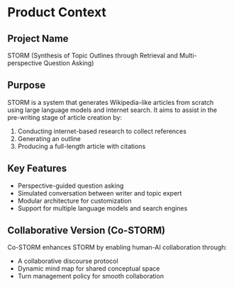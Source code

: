 # Product Context

## Project Name
STORM (Synthesis of Topic Outlines through Retrieval and Multi-perspective Question Asking)

## Purpose
STORM is a system that generates Wikipedia-like articles from scratch using large language models and internet search. It aims to assist in the pre-writing stage of article creation by:
1. Conducting internet-based research to collect references
2. Generating an outline
3. Producing a full-length article with citations

## Key Features
- Perspective-guided question asking
- Simulated conversation between writer and topic expert
- Modular architecture for customization
- Support for multiple language models and search engines

## Collaborative Version (Co-STORM)
Co-STORM enhances STORM by enabling human-AI collaboration through:
- A collaborative discourse protocol
- Dynamic mind map for shared conceptual space
- Turn management policy for smooth collaboration
